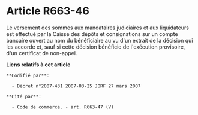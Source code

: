 # Article R663-46

Le versement des sommes aux mandataires judiciaires et aux liquidateurs est effectué par la Caisse des dépôts et
consignations sur un compte bancaire ouvert au nom du bénéficiaire au vu d'un extrait de la décision qui les accorde et, sauf
si cette décision bénéficie de l'exécution provisoire, d'un certificat de non-appel.

**Liens relatifs à cet article**

	**Codifié par**:

	  - Décret n°2007-431 2007-03-25 JORF 27 mars 2007

	**Cité par**:

	  - Code de commerce. - art. R663-47 (V)
